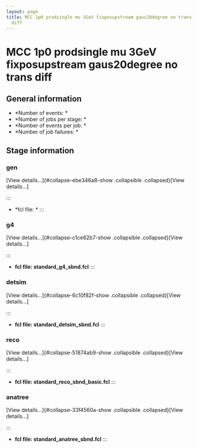 ```yaml
---
layout: page
title: MCC 1p0 prodsingle mu 3GeV fixposupstream gaus20degree no trans
  diff
---
```




MCC 1p0 prodsingle mu 3GeV fixposupstream gaus20degree no trans diff
============================================================================================================================================================



General information 
----------------------------------------------------------

-   \*Number of events: \*
-   \*Number of jobs per stage: \*
-   \*Number of events per job: \*
-   \*Number of job failures: \*



Stage information 
------------------------------------------------------



### gen 

[View details\...]{#collapse-ebe346a8-show .collapsible
.collapsed}[View details\...]

::: 
-   \*fcl file: \*
:::



### g4 

[View details\...]{#collapse-c1ce62b7-show .collapsible
.collapsed}[View details\...]

::: 
-   **fcl file: standard\_g4\_sbnd.fcl**
:::



### detsim 

[View details\...]{#collapse-6c10f82f-show .collapsible
.collapsed}[View details\...]

::: 
-   **fcl file: standard\_detsim\_sbnd.fcl**
:::



### reco 

[View details\...]{#collapse-51874ab9-show .collapsible
.collapsed}[View details\...]

::: 
-   **fcl file: standard\_reco\_sbnd\_basic.fcl**
:::



### anatree 

[View details\...]{#collapse-33f4560a-show .collapsible
.collapsed}[View details\...]

::: 
-   **fcl file: standard\_anatree\_sbnd.fcl**
:::
